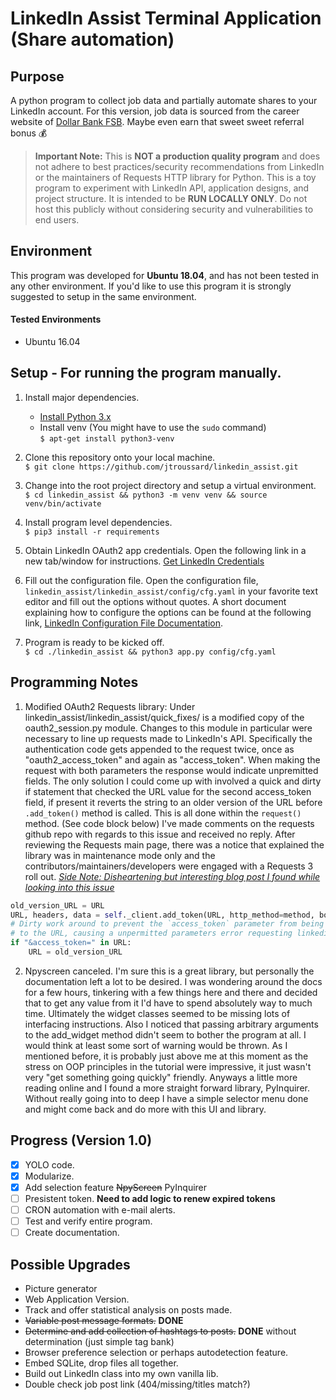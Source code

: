 LinkedIn Assist Terminal Application (Share automation)
==================

## Purpose  

A python program to collect job data and partially automate shares to your LinkedIn account. For this version, job data is sourced from the career website of [Dollar Bank FSB](https://dollarbankcareers.dejobs.org/). Maybe even earn that sweet sweet referral bonus :moneybag:
> **Important Note:**
> This is **NOT a production quality program** and does not adhere to best practices/security recommendations from LinkedIn or the maintainers of Requests HTTP library for Python.
> This is a toy program to experiment with LinkedIn API, application designs, and project structure. It is intended to be **RUN LOCALLY ONLY**. Do not host this publicly without considering security and vulnerabilities to end users.

## Environment  

This program was developed for **Ubuntu 18.04**, and has not been tested in any other environment. If you'd like to use this program it is strongly suggested to setup in the same environment.

#### Tested Environments  
- Ubuntu 16.04

## Setup - For running the program manually.  

1. Install major dependencies.  
    -  [Install Python 3.x](https://www.python.org/downloads/)
    -  Install venv (You might have to use the `sudo` command)  
    `$ apt-get install python3-venv`  
    
2. Clone this repository onto your local machine.  
`$ git clone https://github.com/jtroussard/linkedin_assist.git`

3. Change into the root project directory and setup a virtual environment.  
`$ cd linkedin_assist && python3 -m venv venv && source venv/bin/activate`  

4. Install program level dependencies.  
`$ pip3 install -r requirements`  

5. Obtain LinkedIn OAuth2 app credentials. Open the following link in a new tab/window for instructions.
[Get LinkedIn Credentials](https://github.com/jtroussard/linkedin_assist/blob/master/linkedin_assist/docs/get-linkedin-keys.md)  

6. Fill out the configuration file. Open the configuration file, `linkedin_assist/linkedin_assist/config/cfg.yaml` in your favorite text editor and fill out the options without quotes. A short document explaining how to configure the options can be found at the following link, [LinkedIn Configuration File Documentation](https://github.com/jtroussard/linkedin_assist/blob/master/linkedin_assist/docs/configuration-file-documentation.md).  

7. Program is ready to be kicked off.  
`$ cd ./linkedin_assist && python3 app.py config/cfg.yaml`


## Programming Notes  

1. Modified OAuth2 Requests library: Under linkedin_assist/linkedin_assist/quick_fixes/ is a modified copy of the oauth2_session.py module. Changes to this module in particular were necessary to line up requests made to LinkedIn's API. Specifically the authentication code gets appended to the request twice, once as "oauth2_access_token" and again as "access_token". When making the request with both parameters the response would indicate unpremitted fields. The only solution I could come up with involved a quick and dirty if statement that checked the URL value for the second access_token field, if present it reverts the string to an older version of the URL before `.add_token()` method is called. This is all done within the `request()` method. (See code block below) I've made comments on the requests github repo with regards to this issue and received no reply. After reviewing the Requests main page, there was a notice that explained the library was in maintenance mode only and the contributors/maintainers/developers were engaged with a Requests 3 roll out. [*Side Note: Disheartening but interesting blog post I found while looking into this issue*](https://vorpus.org/blog/why-im-not-collaborating-with-kenneth-reitz/)

```python
old_version_URL = URL
URL, headers, data = self._client.add_token(URL, http_method=method, body=data, headers=headers)
# Dirty work around to prevent the `access_token` parameter from being added
# to the URL, causing a unpermitted parameters error requesting linkedin resource.
if "&access_token=" in URL:
    URL = old_version_URL
```

2. Npyscreen canceled. I'm sure this is a great library, but personally the documentation left a lot to be desired. I was wondering around the docs for a few hours, tinkering with a few things here and there and decided that to get any value from it I'd have to spend absolutely way to much time. Ultimately the widget classes seemed to be missing lots of interfacing instructions. Also I noticed that passing arbitrary arguments to the add_widget method didn't seem to bother the program at all. I would think at least some sort of warning would be thrown. As I mentioned before, it is probably just above me at this moment as the stress on OOP principles in the tutorial were impressive, it just wasn't very "get something going quickly" friendly. Anyways a little more reading online and I found a more straight forward library, PyInquirer. Without really going into to deep I have a simple selector menu done and might come back and do more with this UI and library.

## Progress (Version 1.0)  

- [X] YOLO code.
- [X] Modularize.
- [X] Add selection feature ~~NpyScreen~~ PyInquirer
- [ ] Presistent token. **Need to add logic to renew expired tokens**
- [ ] CRON automation with e-mail alerts.
- [ ] Test and verify entire program.
- [ ] Create documentation.

## Possible Upgrades  

- Picture generator
- Web Application Version.
- Track and offer statistical analysis on posts made.
- ~~Variable post message formats.~~ __DONE__
- ~~Determine and add collection of hashtags to posts.~~ __DONE__ without determination (just simple tag bank)
- Browser preference selection or perhaps autodetection feature.
- Embed SQLite, drop files all together.
- Build out LinkedIn class into my own vanilla lib.
- Double check job post link (404/missing/titles match?)
